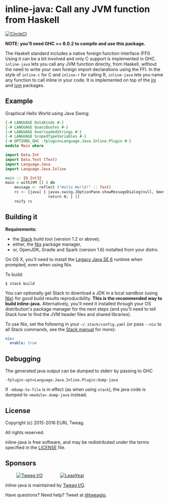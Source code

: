 # inline-java: Call any JVM function from Haskell

[![CircleCI](https://circleci.com/gh/tweag/inline-java.svg?style=svg)](https://circleci.com/gh/tweag/inline-java)

**NOTE: you'll need GHC >= 8.0.2 to compile and use this package.**

The Haskell standard includes a native foreign function interface
(FFI). Using it can be a bit involved and only C support is
implemented in GHC. `inline-java` lets you call any JVM function
directly, from Haskell, without the need to write your own foreign
import declarations using the FFI. In the style of `inline-c` for
C and `inline-r` for calling R, `inline-java` lets you name any
function to call inline in your code. It is implemented on top of the
[jni][jni] and [jvm][jvm] packages.

[jni]: jni/
[jvm]: jvm/

## Example

Graphical Hello World using Java Swing:

```Haskell
{-# LANGUAGE DataKinds #-}
{-# LANGUAGE QuasiQuotes #-}
{-# LANGUAGE OverloadedStrings #-}
{-# LANGUAGE ScopedTypeVariables #-}
{-# OPTIONS_GHC -fplugin=Language.Java.Inline.Plugin #-}
module Main where

import Data.Int
import Data.Text (Text)
import Language.Java
import Language.Java.Inline

main :: IO Int32
main = withJVM [] $ do
    message <- reflect ("Hello World!" :: Text)
    rc <- [java| { javax.swing.JOptionPane.showMessageDialog(null, $message);
                   return 0; } |]
    reify rc
```

## Building it

**Requirements:**
* the [Stack][stack] build tool (version 1.2 or above);
* either, the [Nix][nix] package manager,
* or, OpenJDK, Gradle and Spark (version 1.6) installed from your distro.

On OS X, you'll need to install the [Legacy Java SE 6][osx-java-se]
runtime when prompted, even when using Nix.

To build:

```
$ stack build
```

You can optionally get Stack to download a JDK in a local sandbox
(using [Nix][nix]) for good build results reproducibility. **This is
the recommended way to build inline-java.** Alternatively, you'll need
it installed through your OS distribution's package manager for the
next steps (and you'll need to tell Stack how to find the JVM header
files and shared libraries).

To use Nix, set the following in your `~/.stack/config.yaml` (or pass
`--nix` to all Stack commands, see the [Stack manual][stack-nix] for
more):

```yaml
nix:
  enable: true
```

[stack]: https://github.com/commercialhaskell/stack
[stack-nix]: https://docs.haskellstack.org/en/stable/nix_integration/#configuration
[nix]: http://nixos.org/nix
[osx-java-se]: https://support.apple.com/kb/dl1572?locale=fr_FR

## Debugging

The generated java output can be dumped to stderr by passing to GHC
```
-fplugin-opt=Language.Java.Inline.Plugin:dump-java
```

If `-ddump-to-file` is in effect (as when using `stack`), the java code
is dumped to `<module>.dump-java` instead.

## License

Copyright (c) 2015-2016 EURL Tweag.

All rights reserved.

inline-java is free software, and may be redistributed under the terms
specified in the [LICENSE](LICENSE) file.

## Sponsors

&nbsp;&nbsp;&nbsp;&nbsp;&nbsp;&nbsp;&nbsp;&nbsp;
[![Tweag I/O](http://i.imgur.com/0HK8X4y.png)](http://tweag.io)
&nbsp;&nbsp;&nbsp;&nbsp;&nbsp;&nbsp;&nbsp;&nbsp;&nbsp;&nbsp;&nbsp;&nbsp;
[![LeapYear](http://i.imgur.com/t9VxRHn.png)](http://leapyear.io)

inline-java is maintained by [Tweag I/O](http://tweag.io/).

Have questions? Need help? Tweet at
[@tweagio](http://twitter.com/tweagio).
